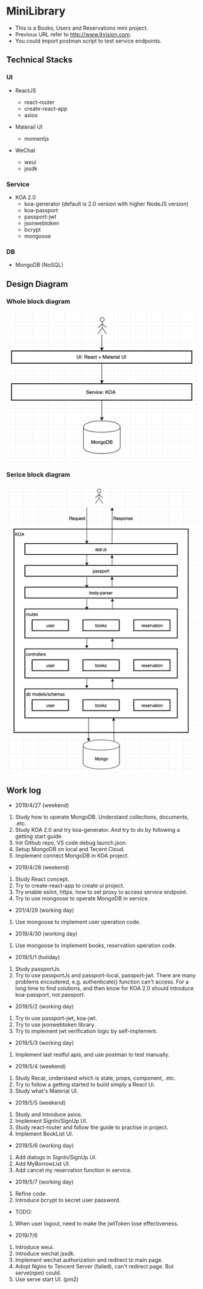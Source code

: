 # MiniLibrary
- This is a Books, Users and Reservations mini project. 
- Previous URL refer to http://www.ltvision.com.
- You could import postman script to test service endpoints.  

## **Technical Stacks**

### UI
- ReactJS
    - react-router
    - create-react-app
    - axios

- Materail UI
    - momentjs

- WeChat
    - weui
    - jssdk

### Service
- KOA 2.0  
    - koa-generator (default is 2.0 version with higher NodeJS version)
    - koa-passport
    - passport-jwt
    - jsonwebtoken
    - bcrypt
    - mongoose

### DB
- MongoDB (NoSQL)


## **Design Diagram**
### Whole block diagram
![whole block diagram](./README/whole_block.jpg)

### Serice block diagram
![service diagram](./README/service_block.jpg)


## **Work log**
* 2019/4/27  (weekend)
1. Study how to operate MongoDB. Understand collections, documents, .etc.
2. Study KOA 2.0 and try koa-generator. And try to do by following a getting start guide.
3. Init Github repo, VS code debug launch.json.
4. Setup MongoDB on local and Tecent Cloud. 
5. Implement connect MongoDB in KOA project.

* 2019/4/28 (weekend)
1. Study React concept. 
2. Try to create-react-app to create ui project.
3. Try enable eslint, https, how to set proxy to access service endpoint.
4. Try to use mongoose to operate MongoDB in service.

* 201/4/29 (working day)
1. Use mongoose to implement user operation code.

* 2019/4/30 (working day)
1. Use mongoose to implement books, reservation operation code.

* 2019/5/1 (holiday)
1. Study passportJs. 
2. Try to use passportJs and passport-local, passport-jwt. There are many problems encoutered, e.g. authenticate() function can't access. For a long time to find solutions, and then know for KOA 2.0 should introduce koa-passport, not passport. 


* 2019/5/2 (working day)
1. Try to use passport-jwt, koa-jwt. 
2. Try to use jsonwebtoken library. 
3. Try to implement jwt verification logic by self-implement.


* 2019/5/3 (working day)
1. Implement last restful apis, and use postman to test manually. 

* 2019/5/4 (weekend)
1. Study Recat, understand which is state, props, component, .etc.
2. Try to follow a getting started to build simply a React Ui.
3. Study what's Material UI. 

* 2019/5/5 (weekend)
1. Study and introduce axios.
2. Implement SignIn/SignUp UI.
3. Study react-router and follow the guide to practise in project. 
4. Implement BookList UI.

* 2019/5/6  (working day)
1. Add dialogs in SignIn/SignUp UI.
2. Add MyBorrowList UI.
3. Add cancel my reservation function in service.

* 2019/5/7 (working day)
1. Refine code. 
2. Introduce bcrypt to secret user password.
* TODO:
1. When user logout, need to make the jwtToken lose effectiveness.

* 2019/7/6
1. Introduce weui. 
2. Introduce wechat jssdk. 
3. Implement wechat authorization and redirect to main page.
4. Adopt Nginx to Tencent Server (failed), can't redirect page. But serve(npm) could. 
5. Use serve start UI. (pm2)
















